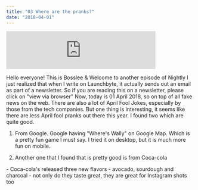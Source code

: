 ```yaml
---
title: "03 Where are the pranks?"
date: "2018-04-01"
---
```


<iframe src="https://anchor.fm/bosslee/embed/episodes/03-April-fool-pranks-e18sok" width="400px" height="102px" frameborder="0" scrolling="no"></iframe>

 Hello everyone! This is Bosslee & Welcome to another episode of Nightly I just realized that when I write on Launchbyte, it actually sends out an email as part of a newsletter. So if you are reading this on a newsletter, please click on "view via browser" Now, today is 01 April 2018, so on top of all fake news on the web. There are also a lot of April Fool Jokes, especially by those from the tech companies. But one thing is interesting, it seems like there are less April fool pranks out there this year. I found two which are quite good.

1. From Google. Google having "Where's Wally" on Google Map. Which is a pretty fun game I must say. I tried it on desktop, but it is much more fun on mobile.
    
2. Another one that I found that is pretty good is from Coca-cola
    

\- Coca-cola's released three new flavors - avocado, sourdough and charcoal - not only do they taste great, they are great for Instagram shots too
